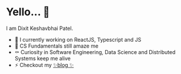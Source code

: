 # Yello... 💛

I am Dixit Keshavbhai Patel.

- 🔭 I currently working on ReactJS, Typescript and JS
- 🤯 CS Fundamentals still amaze me
- ⚰️ Curiosity in Software Engineering, Data Science and Distributed Systems keep me alive
- ⚡ Checkout my [✨blog ✨](https://dixitk13.github.io/)
